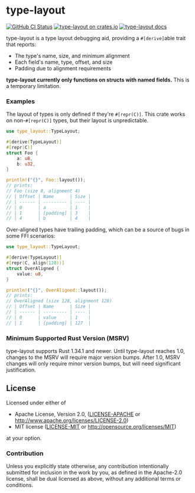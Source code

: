 # type-layout

[![GitHub CI Status](https://github.com/LPGhatguy/type-layout/workflows/CI/badge.svg)](https://github.com/LPGhatguy/type-layout/actions)
[![type-layout on crates.io](https://img.shields.io/crates/v/type-layout.svg)](https://crates.io/crates/type-layout)
[![type-layout docs](https://img.shields.io/badge/docs-docs.rs-orange.svg)](https://docs.rs/type-layout)

type-layout is a type layout debugging aid, providing a `#[derive]`able trait
that reports:
- The type's name, size, and minimum alignment
- Each field's name, type, offset, and size
- Padding due to alignment requirements

**type-layout currently only functions on structs with named fields.** This is a
temporary limitation.

### Examples

The layout of types is only defined if they're `#[repr(C)]`. This crate works on
non-`#[repr(C)]` types, but their layout is unpredictable.

```rust
use type_layout::TypeLayout;

#[derive(TypeLayout)]
#[repr(C)]
struct Foo {
    a: u8,
    b: u32,
}

println!("{}", Foo::layout());
// prints:
// Foo (size 8, alignment 4)
// | Offset | Name      | Size |
// | ------ | --------- | ---- |
// | 0      | a         | 1    |
// | 1      | [padding] | 3    |
// | 4      | b         | 4    |
```

Over-aligned types have trailing padding, which can be a source of bugs in some
FFI scenarios:

```rust
use type_layout::TypeLayout;

#[derive(TypeLayout)]
#[repr(C, align(128))]
struct OverAligned {
    value: u8,
}

println!("{}", OverAligned::layout());
// prints:
// OverAligned (size 128, alignment 128)
// | Offset | Name      | Size |
// | ------ | --------- | ---- |
// | 0      | value     | 1    |
// | 1      | [padding] | 127  |
```

### Minimum Supported Rust Version (MSRV)

type-layout supports Rust 1.34.1 and newer. Until type-layout reaches 1.0,
changes to the MSRV will require major version bumps. After 1.0, MSRV changes
will only require minor version bumps, but will need significant justification.

## License

Licensed under either of

 * Apache License, Version 2.0, ([LICENSE-APACHE](LICENSE-APACHE) or http://www.apache.org/licenses/LICENSE-2.0)
 * MIT license ([LICENSE-MIT](LICENSE-MIT) or http://opensource.org/licenses/MIT)

at your option.

### Contribution
Unless you explicitly state otherwise, any contribution intentionally submitted for inclusion in the work by you, as defined in the Apache-2.0 license, shall be dual licensed as above, without any additional terms or conditions.
